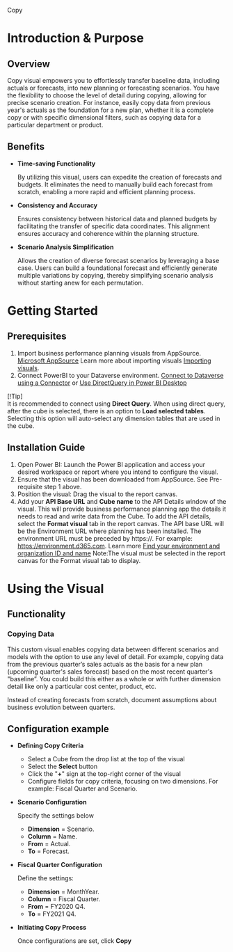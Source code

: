 Copy

# Introduction & Purpose

## Overview

Copy visual empowers you to effortlessly transfer baseline data, including actuals or forecasts, into new planning or forecasting scenarios. You have the flexibility to choose the level of detail during copying, allowing for precise scenario creation. For instance, easily copy data from previous year's actuals as the foundation for a new plan, whether it is a complete copy or with specific dimensional filters, such as copying data for a particular department or product.

## Benefits

-   **Time-saving Functionality**

    By utilizing this visual, users can expedite the creation of forecasts and budgets. It eliminates the need to manually build each forecast from scratch, enabling a more rapid and efficient planning process.

-   **Consistency and Accuracy**

    Ensures consistency between historical data and planned budgets by facilitating the transfer of specific data coordinates. This alignment ensures accuracy and coherence within the planning structure.

-   **Scenario Analysis Simplification**

    Allows the creation of diverse forecast scenarios by leveraging a base case. Users can build a foundational forecast and efficiently generate multiple variations by copying, thereby simplifying scenario analysis without starting anew for each permutation.

# Getting Started

## Prerequisites

1.  Import business performance planning visuals from AppSource. [Microsoft AppSource]([https://appsource.microsoft.com])  Learn more about importing visuals [Importing visuals](https://learn.microsoft.com/en-us/power-bi/developer/visuals/import-visual).
2.  Connect PowerBI to your Dataverse environment. [Connect to Dataverse using a Connector](https://learn.microsoft.com/en-us/power-apps/maker/data-platform/data-platform-powerbi-connector?tabs=Dataverse#connect-to-dataverse-using-a-connector) or [Use DirectQuery in Power BI Desktop](https://learn.microsoft.com/en-us/power-bi/connect-data/desktop-use-directquery)

[!Tip]  
It is recommended to connect using **Direct Query**.  When using direct query, after the cube is selected, there is an option to **Load selected tables**.  Selecting this option will auto-select any dimension tables that are used in the cube.

## Installation Guide

1.  Open Power BI: Launch the Power BI application and access your desired workspace or report where you intend to configure the visual.
2.  Ensure that the visual has been downloaded from AppSource.  See Pre-requisite step 1 above.  
3.  Position the visual: Drag the visual to the report canvas.
4.  Add your **API Base URL** and **Cube name** to the API Details window of the visual. This will provide business performance planning app the details it needs to read and write data from the Cube. To add the API details, select the **Format visual** tab in the report canvas.  The API base URL will be the Environment URL where planning has been installed.  The environment URL must be preceded by https://.  For example:  https://environment.d365.com.  Learn more [Find your environment and organization ID and name](https://learn.microsoft.com/en-us/power-platform/admin/determine-org-id-name)  Note:The visual must be selected in the report canvas for the Format visual tab to display.



# Using the Visual

## Functionality

### Copying Data

This custom visual enables copying data between different scenarios and models with the option to use any level of detail. For example, copying data from the previous quarter’s sales actuals as the basis for a new plan (upcoming quarter's sales forecast) based on the most recent quarter's "baseline”. You could build this either as a whole or with further dimension detail like only a particular cost center, product, etc.

Instead of creating forecasts from scratch, document assumptions about business evolution between quarters.

## Configuration example

-   **Defining Copy Criteria**
    -   Select a Cube from the drop list at the top of the visual
    -   Select the **Select** button
    -   Click the "**+**" sign at the top-right corner of the visual
    -   Configure fields for copy criteria, focusing on two dimensions.  For example:  Fiscal Quarter and Scenario.
-   **Scenario Configuration**

    Specify the settings below

    -   **Dimension** = Scenario.
    -   **Column** = Name.
    -   **From** = Actual.
    -   **To** = Forecast.
-   **Fiscal Quarter Configuration**

    Define the settings:

    -   **Dimension** = MonthYear.
    -   **Column** = Fiscal Quarter.
    -   **From** = FY2020 Q4.
    -   **To** = FY2021 Q4.
-   **Initiating Copy Process**

    Once configurations are set, click **Copy**
